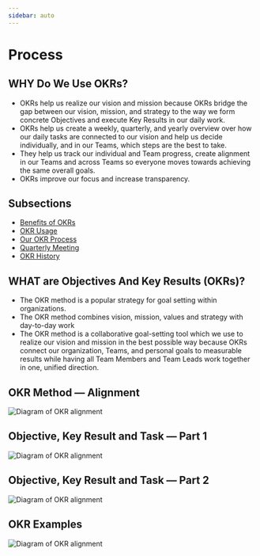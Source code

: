 ```yaml
---
sidebar: auto
---
```


# Process

## WHY Do We Use OKRs?

* OKRs help us realize our vision and mission because OKRs bridge the gap between our vision, mission, and strategy to the way we form concrete Objectives and execute Key Results in our daily work.
* OKRs help us create a weekly, quarterly, and yearly overview over how our daily tasks are connected to our vision and help us decide individually, and in our Teams, which steps are the best to take.
* They help us track our individual and Team progress, create alignment in our Teams and across Teams so everyone moves towards achieving the same overall goals.
* OKRs improve our focus and increase transparency.

## Subsections
* [Benefits of OKRs](benefits-of-okrs)
* [OKR Usage](okr-usage)
* [Our OKR Process](okr-process)
* [Quarterly Meeting](quarterly-meeting)
* [OKR History](okr-history)

## WHAT are Objectives And Key Results (OKRs)?

* The OKR method is a popular strategy for goal setting within organizations.
* The OKR method combines vision, mission, values and strategy with day-to-day work
* The OKR method is a collaborative goal-setting tool which we use to realize our vision and mission in the best possible way because OKRs connect our organization, Teams, and personal goals to measurable results while having all Team Members and Team Leads work together in one, unified direction.

## OKR Method — Alignment

![Diagram of OKR alignment](/okr-alignment.png)

## Objective, Key Result and Task — Part 1

![Diagram of OKR alignment](/okr-part-1.png)

## Objective, Key Result and Task — Part 2

![Diagram of OKR alignment](/okr-part-2.png)

## OKR Examples

![Diagram of OKR alignment](/okr-alignment.png)
